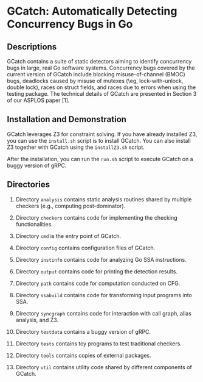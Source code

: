 # GCatch: Automatically Detecting Concurrency Bugs in Go

## Descriptions

GCatch contains a suite of static detectors aiming to identify concurrency bugs in large, real Go software systems. Concurrency bugs covered by the current version of GCatch include blocking misuse-of-channel (BMOC) bugs, deadlocks caused by misuse of mutexes (\eg, lock-with-unlock, double lock), races on struct fields, and races due to errors when using the testing package. The technical details of GCatch are presented in Section 3 of our ASPLOS paper [1]. 

## Installation and Demonstration

GCatch leverages Z3 for constraint solving. If you have already installed Z3, you can use the `install.sh` script is to install GCatch. You can also install Z3 together with GCatch using the `installZ3.sh` script. 

After the installation, you can run the `run.sh` script to execute GCatch on a buggy version of gRPC. 

## Directories

1. Directory `analysis` contains static analysis routines shared by multiple checkers (e.g., computing post-dominator). 

2. Directory `checkers` contains code for implementing the checking functionalities.

3. Directory `cmd` is the entry point of GCatch.

4. Directory `config` contains configuration files of GCatch. 

5. Directory `instinfo` contains code for analyzing Go SSA instructions. 

6. Directory `output` contains code for printing the detection results. 

7. Directory `path` contains code for computation conducted on CFG.

8. Directory `ssabuild` contains code for transforming input programs into SSA. 

9. Directory `syncgraph` contains code for interaction with call graph, alias analysis, and Z3. 

10. Directory `testdata` contains a buggy version of gRPC. 

11. Directory `tests` contains toy programs to test traditional checkers. 

12. Directory `tools` contains copies of external packages. 

13. Directory `util` contains utility code shared by different components of GCatch. 
